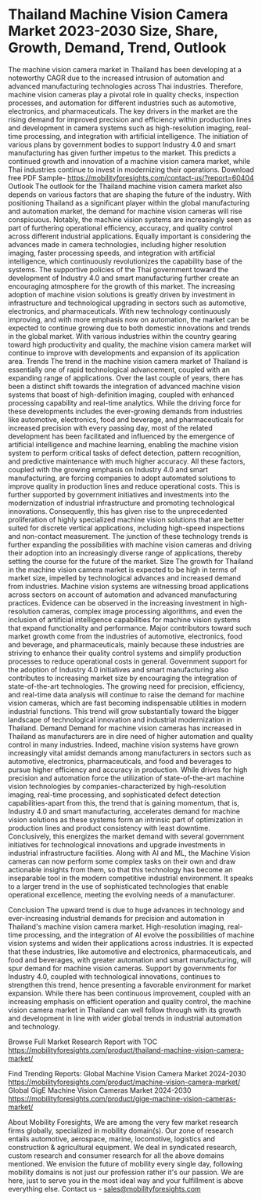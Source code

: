 # Thailand Machine Vision Camera Market 2023-2030 Size, Share, Growth, Demand, Trend, Outlook
The machine vision camera market in Thailand has been developing at a noteworthy CAGR due to the increased intrusion of automation and advanced manufacturing technologies across Thai industries. Therefore, machine vision cameras play a pivotal role in quality checks, inspection processes, and automation for different industries such as automotive, electronics, and pharmaceuticals. The key drivers in the market are the rising demand for improved precision and efficiency within production lines and development in camera systems such as high-resolution imaging, real-time processing, and integration with artificial intelligence. The initiation of various plans by government bodies to support Industry 4.0 and smart manufacturing has given further impetus to the market. This predicts a continued growth and innovation of a machine vision camera market, while Thai industries continue to invest in modernizing their operations.
Download free PDF Sample- https://mobilityforesights.com/contact-us/?report=60404
Outlook
The outlook for the Thailand machine vision camera market also depends on various factors that are shaping the future of the industry. With positioning Thailand as a significant player within the global manufacturing and automation market, the demand for machine vision cameras will rise conspicuous. Notably, the machine vision systems are increasingly seen as part of furthering operational efficiency, accuracy, and quality control across different industrial applications. Equally important is considering the advances made in camera technologies, including higher resolution imaging, faster processing speeds, and integration with artificial intelligence, which continuously revolutionizes the capability base of the systems. The supportive policies of the Thai government toward the development of Industry 4.0 and smart manufacturing further create an encouraging atmosphere for the growth of this market. The increasing adoption of machine vision solutions is greatly driven by investment in infrastructure and technological upgrading in sectors such as automotive, electronics, and pharmaceuticals. With new technology continuously improving, and with more emphasis now on automation, the market can be expected to continue growing due to both domestic innovations and trends in the global market. With various industries within the country gearing toward high productivity and quality, the machine vision camera market will continue to improve with developments and expansion of its application area.
Trends
The trend in the machine vision camera market of Thailand is essentially one of rapid technological advancement, coupled with an expanding range of applications. Over the last couple of years, there has been a distinct shift towards the integration of advanced machine vision systems that boast of high-definition imaging, coupled with enhanced processing capability and real-time analytics. While the driving force for these developments includes the ever-growing demands from industries like automotive, electronics, food and beverage, and pharmaceuticals for increased precision with every passing day, most of the related development has been facilitated and influenced by the emergence of artificial intelligence and machine learning, enabling the machine vision system to perform critical tasks of defect detection, pattern recognition, and predictive maintenance with much higher accuracy. All these factors, coupled with the growing emphasis on Industry 4.0 and smart manufacturing, are forcing companies to adopt automated solutions to improve quality in production lines and reduce operational costs. This is further supported by government initiatives and investments into the modernization of industrial infrastructure and promoting technological innovations. Consequently, this has given rise to the unprecedented proliferation of highly specialized machine vision solutions that are better suited for discrete vertical applications, including high-speed inspections and non-contact measurement. The junction of these technology trends is further expanding the possibilities with machine vision cameras and driving their adoption into an increasingly diverse range of applications, thereby setting the course for the future of the market.
Size
The growth for Thailand in the machine vision camera market is expected to be high in terms of market size, impelled by technological advances and increased demand from industries. Machine vision systems are witnessing broad applications across sectors on account of automation and advanced manufacturing practices. Evidence can be observed in the increasing investment in high-resolution cameras, complex image processing algorithms, and even the inclusion of artificial intelligence capabilities for machine vision systems that expand functionality and performance. Major contributors toward such market growth come from the industries of automotive, electronics, food and beverage, and pharmaceuticals, mainly because these industries are striving to enhance their quality control systems and simplify production processes to reduce operational costs in general. Government support for the adoption of Industry 4.0 initiatives and smart manufacturing also contributes to increasing market size by encouraging the integration of state-of-the-art technologies. The growing need for precision, efficiency, and real-time data analysis will continue to raise the demand for machine vision cameras, which are fast becoming indispensable utilities in modern industrial functions. This trend will grow substantially toward the bigger landscape of technological innovation and industrial modernization in Thailand.
Demand 
Demand for machine vision cameras has increased in Thailand as manufacturers are in dire need of higher automation and quality control in many industries. Indeed, machine vision systems have grown increasingly vital amidst demands among manufacturers in sectors such as automotive, electronics, pharmaceuticals, and food and beverages to pursue higher efficiency and accuracy in production. While drives for high precision and automation force the utilization of state-of-the-art machine vision technologies by companies-characterized by high-resolution imaging, real-time processing, and sophisticated defect detection capabilities-apart from this, the trend that is gaining momentum, that is, Industry 4.0 and smart manufacturing, accelerates demand for machine vision solutions as these systems form an intrinsic part of optimization in production lines and product consistency with least downtime. Conclusively, this energizes the market demand with several government initiatives for technological innovations and upgrade investments in industrial infrastructure facilities. Along with AI and ML, the Machine Vision cameras can now perform some complex tasks on their own and draw actionable insights from them, so that this technology has become an inseparable tool in the modern competitive industrial environment. It speaks to a larger trend in the use of sophisticated technologies that enable operational excellence, meeting the evolving needs of a manufacturer.

Conclusion
The upward trend is due to huge advances in technology and ever-increasing industrial demands for precision and automation in Thailand's machine vision camera market. High-resolution imaging, real-time processing, and the integration of AI evolve the possibilities of machine vision systems and widen their applications across industries. It is expected that these industries, like automotive and electronics, pharmaceuticals, and food and beverages, with greater automation and smart manufacturing, will spur demand for machine vision cameras. Support by governments for Industry 4.0, coupled with technological innovations, continues to strengthen this trend, hence presenting a favorable environment for market expansion. While there has been continuous improvement, coupled with an increasing emphasis on efficient operation and quality control, the machine vision camera market in Thailand can well follow through with its growth and development in line with wider global trends in industrial automation and technology.

Browse Full Market Research Report with TOC  https://mobilityforesights.com/product/thailand-machine-vision-camera-market/

Find Trending Reports:
Global Machine Vision Camera Market 2024-2030
https://mobilityforesights.com/product/machine-vision-camera-market/
Global GigE Machine Vision Cameras Market 2024-2030
https://mobilityforesights.com/product/gige-machine-vision-cameras-market/

About Mobility Foresights,
We are among the very few market research firms globally, specialized in mobility domain(s). Our zone of research entails automotive, aerospace, marine, locomotive, logistics and construction & agricultural equipment. We deal in syndicated research, custom research and consumer research for all the above domains mentioned.
We envision the future of mobility every single day, following mobility domains is not just our profession rather it's our passion. We are here, just to serve you in the most ideal way and your fulfillment is above everything else. Contact us -  sales@mobilityforesights.com 

